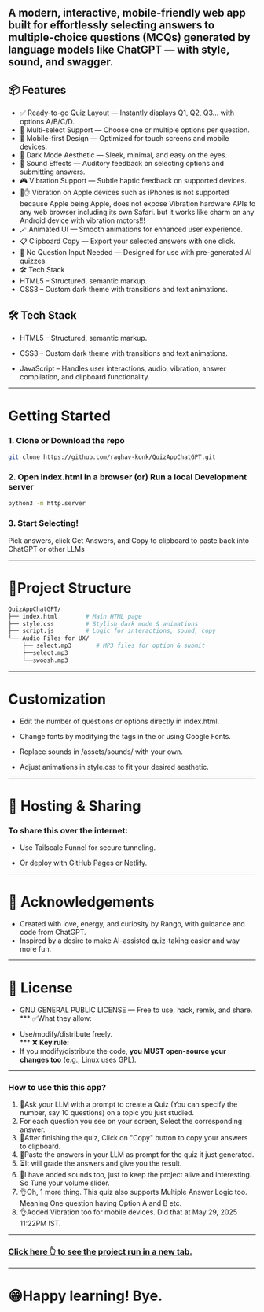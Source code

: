 ## A modern, interactive, mobile-friendly web app built for effortlessly selecting answers to multiple-choice questions (MCQs) generated by language models like ChatGPT — with style, sound, and swagger.

## 📦 Features
* ✅ Ready-to-go Quiz Layout — Instantly displays Q1, Q2, Q3... with options A/B/C/D.
* 🎯 Multi-select Support — Choose one or multiple options per question.
* 📱 Mobile-first Design — Optimized for touch screens and mobile devices.
* 🌚 Dark Mode Aesthetic — Sleek, minimal, and easy on the eyes.
* 🎵 Sound Effects — Auditory feedback on selecting options and submitting answers.
* 🎮 Vibration Support — Subtle haptic feedback on supported devices.
* 🛑✋️ Vibration on Apple devices such as iPhones is not supported because Apple being Apple, does not expose Vibration hardware APIs to any web browser including its own Safari. but it works like charm on any Android device with vibration motors!!!
* 🪄 Animated UI — Smooth animations for enhanced user experience.
* 📋 Clipboard Copy — Export your selected answers with one click.
* 🧠 No Question Input Needed — Designed for use with pre-generated AI quizzes.
* 🛠️ Tech Stack
* HTML5 – Structured, semantic markup.
* CSS3 – Custom dark theme with transitions and text animations.

## 🛠️ Tech Stack
* HTML5 – Structured, semantic markup.

* CSS3 – Custom dark theme with transitions and text animations.

* JavaScript – Handles user interactions, audio, vibration, answer compilation, and clipboard functionality.
---

# Getting Started
### 1. Clone or Download the repo
```bash
git clone https://github.com/raghav-konk/QuizAppChatGPT.git
```

### 2. Open index.html in a browser (or) Run a local Development server

```bash
python3 -m http.server
```
### 3. Start Selecting!
Pick answers, click Get Answers, and Copy to clipboard to paste back into ChatGPT or other LLMs

---
# 📂Project Structure

```bash
QuizAppChatGPT/
├── index.html        # Main HTML page
├── style.css         # Stylish dark mode & animations
├── script.js         # Logic for interactions, sound, copy
└── Audio Files for UX/
    ├── select.mp3       # MP3 files for option & submit
    ├──select.mp3
    └──swoosh.mp3

```
---
# Customization
* Edit the number of questions or options directly in index.html.
 
* Change fonts by modifying the <link> tags in the <head> or using Google Fonts.
 
* Replace sounds in /assets/sounds/ with your own. 
* Adjust animations in style.css to fit your desired aesthetic.
---
# 📡 Hosting & Sharing
### To share this over the internet:
* Use Tailscale Funnel for secure tunneling.
 
* Or deploy with GitHub Pages or Netlify.
---

# 🙌 Acknowledgements

* Created with love, energy, and curiosity by Rango, with guidance and code from ChatGPT.
* Inspired by a desire to make AI-assisted quiz-taking easier and way more fun.
---
# 📜 License
* GNU GENERAL PUBLIC LICENSE — Free to use, hack, remix, and share.
*** ✅What they allow:  
- Use/modify/distribute freely.  
*** ❌ **Key rule:**  
- If you modify/distribute the code, **you MUST open-source your changes too** (e.g., Linux uses GPL).  
---
### How to use this this app?


1. 🙋Ask your LLM with a prompt to create a Quiz (You can specify the number, say 10 questions) on a topic you just studied.
1. For each question you see on your screen, Select the corresponding answer.
1. 🫠After finishing the quiz, Click on "Copy" button to copy your answers to clipboard.
1. 🍰Paste the answers in your LLM as prompt for the quiz it just generated.
1. ⏳It will grade the answers and give you the result.
1. 📢I have added sounds too, just to keep the project alive and interesting. So Tune your volume slider.
1. 👌Oh, 1 more thing. This quiz also supports Multiple Answer Logic too. Meaning One question having Option A and B etc. <br>
1. 👌Added Vibration too for mobile devices. Did that at May 29, 2025 11:22PM IST. 



---
### <a href="https://raghav-konk.github.io/QuizAppChatGPT/" target="_blank" rel="noopener noreferrer">Click here 👆 to see the project run in a new tab.</a>
---
# 😁Happy learning! Bye.
